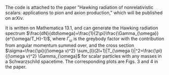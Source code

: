 The code is attached to the paper "Hawking radiation of nonrelativistic scalars: applications to pion and axion production," which will be published on arXiv. 

It is written on Mathematica 13.1, and can generate the Hawking radiation spectrum $\frac{dN}{dtd\omega}=\frac{1}{2\pi}\frac{\Gamma_{\omega}}{e^{\omega/T_H}-1}$, where $\Gamma_{\omega}$ is the greybody factor with the contribution from angular momentum summed over, and the cross section $\sigma=\frac{\pi}{(\omega v)^2} \sum_{l}(2l+1)|T_{\omega l}|^2=\frac{\pi}{(\omega v)^2} \Gamma_{\omega}$ for scalar particles with any masses in a Schwarzschild spacetime.
The corresponding plots are Figs. 3 and 4 in the paper.



